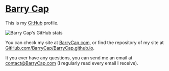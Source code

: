 # [Barry Cap](https://github.com/BarryCap)
This is my [GitHub](https://github.com/) profile.

![Barry Cap's GitHub stats](https://github-readme-stats.vercel.app/api?username=BarryCap)

You can check my site at [BarryCap.com](https://barrycap.com), or find the repository of my site at [GitHub.com/BarryCap/BarryCap.github.io](https://github.com/BarryCap/BarryCap.github.io).

It you ever have any questions, you can send me an email at [contact@BarryCap.com](mailto:contact@barrycap.com) (I regularly read every email I receive).
